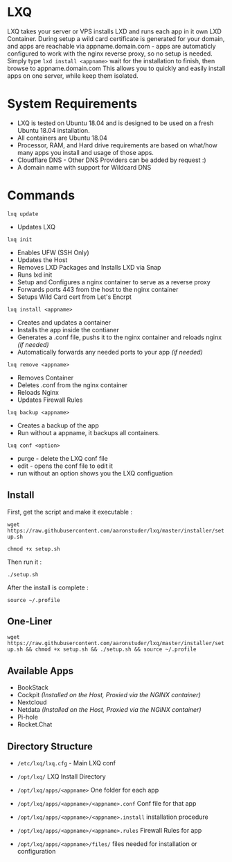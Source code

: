 # LXQ

LXQ takes your server or VPS installs LXD and runs each app in it own LXD Container. During setup a wild card certificate is generated for your domain, and apps are reachable via appname.domain.com - apps are automaticly configured to work with the nginx reverse proxy, so no setup is needed. Simply type `lxd install <appname>` wait for the installation to finish, then browse to appname.domain.com This allows you to quickly and easily install apps on one server, while keep them isolated.

# System Requirements

* LXQ is tested on Ubuntu 18.04 and is designed to be used on a fresh Ubuntu 18.04 installation.
* All containers are Ubuntu 18.04
* Processor, RAM, and Hard drive requirements are based on what/how many apps you install and usage of those apps.
* Cloudflare DNS - Other DNS Providers can be added by request :)
* A domain name with support for Wildcard DNS

# Commands

`lxq update`

* Updates LXQ

`lxq init`

* Enables UFW (SSH Only)
* Updates the Host
* Removes LXD Packages and Installs LXD via Snap
* Runs lxd init
* Setup and Configures a nginx container to serve as a reverse proxy
* Forwards ports 443 from the host to the nginx container
* Setups Wild Card cert from Let's Encrpt

`lxq install <appname>`

* Creates and updates a container
* Installs the app inside the contianer
* Generates a .conf file, pushs it to the nginx container and reloads nginx *(if needed)*
* Automatically forwards any needed ports to your app *(if needed)*

`lxq remove <appname>`

* Removes Container
* Deletes .conf from the nginx container
* Reloads Nginx
* Updates Firewall Rules

`lxq backup <appname>`

* Creates a backup of the app
* Run without a appname, it backups all containers.

`lxq conf <option>`
* purge - delete the LXQ conf file
* edit - opens the conf file to edit it
* run without an option shows you the LXQ configuation

## Install

First, get the script and make it executable :

`wget https://raw.githubusercontent.com/aaronstuder/lxq/master/installer/setup.sh`

`chmod +x setup.sh`

Then run it :

`./setup.sh`

After the install is complete :

`source ~/.profile`

## One-Liner

`wget https://raw.githubusercontent.com/aaronstuder/lxq/master/installer/setup.sh && chmod +x setup.sh && ./setup.sh && source ~/.profile`

## Available Apps

* BookStack
* Cockpit *(Installed on the Host, Proxied via the NGINX container)*
* Nextcloud
* Netdata *(Installed on the Host, Proxied via the NGINX container)*
* Pi-hole
* Rocket.Chat

## Directory Structure

* `/etc/lxq/lxq.cfg` - Main LXQ conf

* `/opt/lxq/` LXQ Install Directory

* `/opt/lxq/apps/<appname>` One folder for each app

* `/opt/lxq/apps/<appname>/<appname>.conf` Conf file for that app

* `/opt/lxq/apps/<appname>/<appname>.install` installation procedure

* `/opt/lxq/apps/<appname>/<appname>.rules` Firewall Rules for app

* `/opt/lxq/apps/<appname>/files/` files needed for installation or configuration

